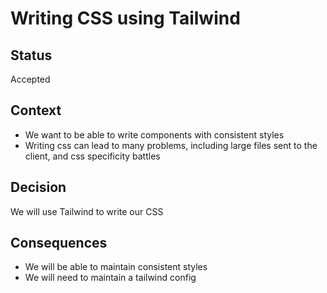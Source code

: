 # Writing CSS using Tailwind

## Status

Accepted

## Context

- We want to be able to write components with consistent styles
- Writing css can lead to many problems, including large files sent to the client, and css specificity battles

## Decision

We will use Tailwind to write our CSS

## Consequences

- We will be able to maintain consistent styles
- We will need to maintain a tailwind config
